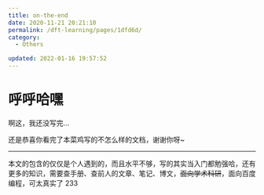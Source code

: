```yaml
---
title: on-the-end
date: 2020-11-21 20:21:10
permalink: /dft-learning/pages/1dfd6d/
category:
  - Others

updated: 2022-01-16 19:57:52
---
```


# 呼呼哈嘿

啊这，我还没写完...

还是恭喜你看完了本菜鸡写的不怎么样的文档，谢谢你呀~

---

本文的包含的仅仅是个人遇到的，而且水平不够，写的其实当入门都勉强哈，还有更多的知识，需要查手册、查前人的文章、笔记、博文，~~面向学术科研~~，面向百度编程，可太真实了 233
